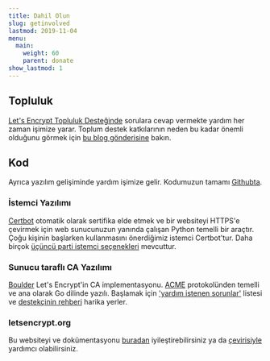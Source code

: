 ```yaml
---
title: Dahil Olun
slug: getinvolved
lastmod: 2019-11-04
menu:
  main:
    weight: 60
    parent: donate
show_lastmod: 1
---
```



## Topluluk

[Let's Encrypt Topluluk Desteğinde](https://community.letsencrypt.org/) sorulara cevap vermekte yardım her zaman işimize yarar. Toplum destek katkılarının neden bu kadar önemli olduğunu görmek için [bu blog gönderisine](/2015/08/13/lets-encrypt-community-support.html) bakın.

## Kod

Ayrıca yazılım gelişiminde yardım işimize gelir. Kodumuzun tamamı [Githubta](https://github.com/letsencrypt/).

### İstemci Yazılımı

[Certbot](https://github.com/certbot/certbot) otomatik olarak sertifika elde etmek ve bir websiteyi HTTPS'e çevirmek için web sunucunuzun yanında çalışan Python temelli bir araçtır. Çoğu kişinin başlarken kullanmasını önerdiğimiz istemci Certbot'tur. Daha birçok [üçüncü parti istemci seçenekleri](/docs/client-options) mevcuttur.

### Sunucu taraflı CA Yazılımı

[Boulder](https://github.com/letsencrypt/boulder) Let's Encrypt'in CA implementasyonu. [ACME](https://tools.ietf.org/html/rfc8555) protokolünden temelli ve ana olarak Go dilinde yazılı. Başlamak için ['yardım istenen sorunlar'](https://github.com/letsencrypt/boulder/labels/help%20wanted) listesi ve [destekçinin rehberi](https://github.com/letsencrypt/boulder/blob/main/docs/CONTRIBUTING.md) harika yerler.

### letsencrypt.org

Bu websiteyi ve dokümentasyonu [buradan](https://github.com/letsencrypt/website) iyileştirebilirsiniz ya da [ çevirisiyle](https://crowdin.com/project/lets-encrypt-website) yardımcı olabilirsiniz.
